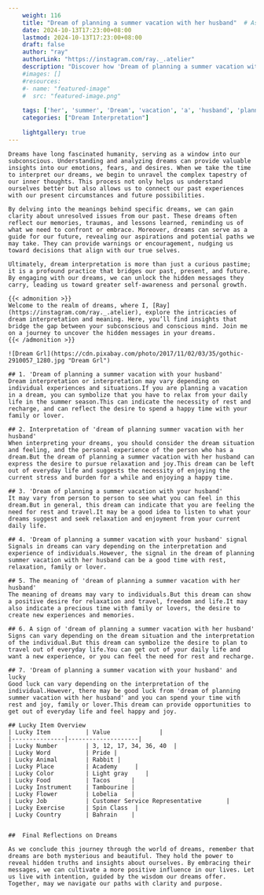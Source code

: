 ```yaml
---
    weight: 116
    title: "Dream of planning a summer vacation with her husband"  # Assuming 'title' column exists
    date: 2024-10-13T17:23:00+08:00
    lastmod: 2024-10-13T17:23:00+08:00
    draft: false
    author: "ray"
    authorLink: "https://instagram.com/ray._.atelier"
    description: "Discover how 'Dream of planning a summer vacation with her husband' can interpret your future and uncover its significant meanings in your life."
    #images: []
    #resources:
    #- name: "featured-image"
    #  src: "featured-image.png"
    
    tags: ['her', 'summer', 'Dream', 'vacation', 'a', 'husband', 'planning', 'of', 'with']
    categories: ["Dream Interpretation"]
    
    lightgallery: true
---
```

    
    Dreams have long fascinated humanity, serving as a window into our subconscious. Understanding and analyzing dreams can provide valuable insights into our emotions, fears, and desires. When we take the time to interpret our dreams, we begin to unravel the complex tapestry of our inner thoughts. This process not only helps us understand ourselves better but also allows us to connect our past experiences with our present circumstances and future possibilities.
    
    By delving into the meanings behind specific dreams, we can gain clarity about unresolved issues from our past. These dreams often reflect our memories, traumas, and lessons learned, reminding us of what we need to confront or embrace. Moreover, dreams can serve as a guide for our future, revealing our aspirations and potential paths we may take. They can provide warnings or encouragement, nudging us toward decisions that align with our true selves.
    
    Ultimately, dream interpretation is more than just a curious pastime; it is a profound practice that bridges our past, present, and future. By engaging with our dreams, we can unlock the hidden messages they carry, leading us toward greater self-awareness and personal growth.
    
    {{< admonition >}}
    Welcome to the realm of dreams, where I, [Ray](https://instagram.com/ray._.atelier), explore the intricacies of dream interpretation and meaning. Here, you’ll find insights that bridge the gap between your subconscious and conscious mind. Join me on a journey to uncover the hidden messages in your dreams.
    {{< /admonition >}}
    
    ![Dream Grl](https://cdn.pixabay.com/photo/2017/11/02/03/35/gothic-2910057_1280.jpg "Dream Grl")
    
    ## 1. 'Dream of planning a summer vacation with your husband'
    Dream interpretation or interpretation may vary depending on individual experiences and situations.If you are planning a vacation in a dream, you can symbolize that you have to relax from your daily life in the summer season.This can indicate the necessity of rest and recharge, and can reflect the desire to spend a happy time with your family or lover.
    
    ## 2. Interpretation of 'dream of planning summer vacation with her husband'
    When interpreting your dreams, you should consider the dream situation and feeling, and the personal experience of the person who has a dream.But the dream of planning a summer vacation with her husband can express the desire to pursue relaxation and joy.This dream can be left out of everyday life and suggests the necessity of enjoying the current stress and burden for a while and enjoying a happy time.
    
    ## 3. 'Dream of planning a summer vacation with your husband'
    It may vary from person to person to see what you can feel in this dream.But in general, this dream can indicate that you are feeling the need for rest and travel.It may be a good idea to listen to what your dreams suggest and seek relaxation and enjoyment from your current daily life.
    
    ## 4. 'Dream of planning a summer vacation with your husband' signal
    Signals in dreams can vary depending on the interpretation and experience of individuals.However, the signal in the dream of planning summer vacation with her husband can be a good time with rest, relaxation, family or lover.
    
    ## 5. The meaning of 'dream of planning a summer vacation with her husband'
    The meaning of dreams may vary to individuals.But this dream can show a positive desire for relaxation and travel, freedom and life.It may also indicate a precious time with family or lovers, the desire to create new experiences and memories.
    
    ## 6. A sign of 'dream of planning a summer vacation with her husband'
    Signs can vary depending on the dream situation and the interpretation of the individual.But this dream can symbolize the desire to plan to travel out of everyday life.You can get out of your daily life and want a new experience, or you can feel the need for rest and recharge.
    
    ## 7. 'Dream of planning a summer vacation with your husband' and lucky
    Good luck can vary depending on the interpretation of the individual.However, there may be good luck from 'dream of planning summer vacation with her husband' and you can spend your time with rest and joy, family or lover.This dream can provide opportunities to get out of everyday life and feel happy and joy.
    
    ## Lucky Item Overview
    | Lucky Item          | Value              |
    |---------------|--------------------|
    | Lucky Number        | 3, 12, 17, 34, 36, 40  |
    | Lucky Word          | Pride |
    | Lucky Animal        | Rabbit |
    | Lucky Place         | Academy     |
    | Lucky Color         | Light gray     |
    | Lucky Food          | Tacos      |
    | Lucky Instrument    | Tambourine |
    | Lucky Flower        | Lobelia    |
    | Lucky Job           | Customer Service Representative       |
    | Lucky Exercise      | Spin Class  |
    | Lucky Country       | Bahrain    |
    
    
    ##  Final Reflections on Dreams
    
    As we conclude this journey through the world of dreams, remember that dreams are both mysterious and beautiful. They hold the power to reveal hidden truths and insights about ourselves. By embracing their messages, we can cultivate a more positive influence in our lives. Let us live with intention, guided by the wisdom our dreams offer. Together, may we navigate our paths with clarity and purpose.
    